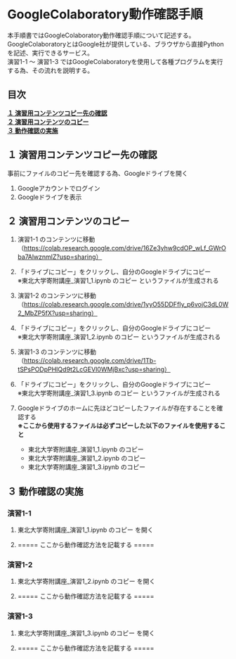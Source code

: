 # GoogleColaboratory動作確認手順

本手順書ではGoogleColaboratory動作確認手順について記述する。  
GoogleColaboratoryとはGoogle社が提供している、ブラウザから直接Pythonを記述、実行できるサービス。  
演習1-1 ～ 演習1-3 ではGoogleColaboratoryを使用して各種プログラムを実行する為、その流れを説明する。

## 目次
[**１ 演習用コンテンツコピー先の確認**](#１-演習用コンテンツコピー先の確認)  
[**２ 演習用コンテンツのコピー**](#２-演習用コンテンツのコピー)  
[**３ 動作確認の実施**](#３-動作確認の実施)  

## １ 演習用コンテンツコピー先の確認
事前にファイルのコピー先を確認する為、Googleドライブを開く  
1. Googleアカウントでログイン  
2. Googleドライブを表示  

## ２ 演習用コンテンツのコピー
1. 演習1-1 のコンテンツに移動（https://colab.research.google.com/drive/16Ze3yhw9cdOP_wLf_GWrOba7AlwznmlZ?usp=sharing）  

2. 「ドライブにコピー」をクリックし、自分のGoogleドライブにコピー  
    ※東北大学寄附講座_演習1_1.ipynb のコピー というファイルが生成される

3. 演習1-2 のコンテンツに移動（https://colab.research.google.com/drive/1yyO55DDFfIy_p6vojC3dL0W2_MbZP5fX?usp=sharing）  

4. 「ドライブにコピー」をクリックし、自分のGoogleドライブにコピー  
    ※東北大学寄附講座_演習1_2.ipynb のコピー というファイルが生成される

5. 演習1-3 のコンテンツに移動（https://colab.research.google.com/drive/1Tb-tSPsPODpPHIQd9t2LcGEVI0WMjBxc?usp=sharing）  

6. 「ドライブにコピー」をクリックし、自分のGoogleドライブにコピー  
    ※東北大学寄附講座_演習1_3.ipynb のコピー というファイルが生成される

7. Googleドライブのホームに先ほどコピーしたファイルが存在することを確認する  
    **※ここから使用するファイルは必ずコピーした以下のファイルを使用すること**  
    - 東北大学寄附講座_演習1_1.ipynb のコピー
    - 東北大学寄附講座_演習1_2.ipynb のコピー
    - 東北大学寄附講座_演習1_3.ipynb のコピー

## ３ 動作確認の実施

### 演習1-1
1. 東北大学寄附講座_演習1_1.ipynb のコピー を開く

2. ===== ここから動作確認方法を記載する =====

### 演習1-2

1. 東北大学寄附講座_演習1_2.ipynb のコピー を開く

2. ===== ここから動作確認方法を記載する =====

### 演習1-3

1. 東北大学寄附講座_演習1_3.ipynb のコピー を開く

2. ===== ここから動作確認方法を記載する =====
